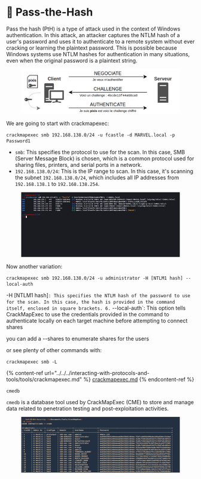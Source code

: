 # 🥸 Pass-the-Hash

Pass the hash (PtH) is a type of attack used in the context of Windows authentication. In this attack, an attacker captures the NTLM hash of a user's password and uses it to authenticate to a remote system without ever cracking or learning the plaintext password. This is possible because Windows systems use NTLM hashes for authentication in many situations, even when the original password is a plaintext string.

<figure><img src="../../../.gitbook/assets/image (24) (1) (1).png" alt=""><figcaption></figcaption></figure>

We are going to start with crackmapexec:

```
crackmapexec smb 192.168.138.0/24 -u fcastle -d MARVEL.local -p Password1
```

* `smb`: This specifies the protocol to use for the scan. In this case, SMB (Server Message Block) is chosen, which is a common protocol used for sharing files, printers, and serial ports in a network.
* `192.168.138.0/24`: This is the IP range to scan. In this case, it's scanning the subnet `192.168.138.0/24`, which includes all IP addresses from `192.168.138.1` to `192.168.138.254`.

<figure><img src="../../../.gitbook/assets/image (1) (1) (1) (1) (1) (1) (1) (1) (1) (1) (1) (1) (1) (1) (1) (1) (1) (1) (1) (1) (1) (1) (1) (1) (1) (1) (1) (1).png" alt=""><figcaption></figcaption></figure>

Now another variation:

```
crackmapexec smb 192.168.138.0/24 -u administrator -H [NTLM1 hash] --local-auth
```

\-H \[NTLM1 hash]`: This specifies the NTLM hash of the password to use for the scan. In this case, the hash is provided in the command itself, enclosed in square brackets. 6.` --local-auth\`: This option tells CrackMapExec to use the credentials provided in the command to authenticate locally on each target machine before attempting to connect shares

you can add a --shares to enumerate shares for the users

or see plenty of other commands with:

```
crackmapexec smb -L
```

{% content-ref url="../../../interacting-with-protocols-and-tools/tools/crackmapexec.md" %}
[crackmapexec.md](../../../interacting-with-protocols-and-tools/tools/crackmapexec.md)
{% endcontent-ref %}

```
cmedb
```

`cmedb` is a database tool used by CrackMapExec (CME) to store and manage data related to penetration testing and post-exploitation activities.

<figure><img src="../../../.gitbook/assets/image (3) (1) (1) (1) (1) (1) (1) (1) (1) (1) (1) (1) (1) (1) (1) (1) (1) (1) (1) (1) (1) (1) (1) (1) (1).png" alt=""><figcaption></figcaption></figure>
